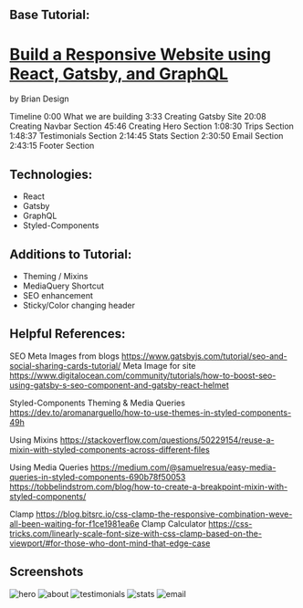 ## Base Tutorial: 
# [Build a Responsive Website using React, Gatsby, and GraphQL](https://www.youtube.com/watch?v=smHhNzM5Uo4&t=270s)
by Brian Design

Timeline
0:00 What we are building
3:33 Creating Gatsby Site
20:08 Creating Navbar Section
45:46 Creating Hero Section
1:08:30 Trips Section 
1:48:37 Testimonials Section
2:14:45 Stats Section
2:30:50 Email Section
2:43:15 Footer Section

## Technologies: 
  * React
  * Gatsby
  * GraphQL
  * Styled-Components

## Additions to Tutorial: 
  * Theming / Mixins 
  * MediaQuery Shortcut
  * SEO enhancement
  * Sticky/Color changing header

## Helpful References:
SEO
Meta Images from blogs
https://www.gatsbyjs.com/tutorial/seo-and-social-sharing-cards-tutorial/
Meta Image for site
https://www.digitalocean.com/community/tutorials/how-to-boost-seo-using-gatsby-s-seo-component-and-gatsby-react-helmet


Styled-Components Theming &  Media Queries
https://dev.to/aromanarguello/how-to-use-themes-in-styled-components-49h

Using Mixins
https://stackoverflow.com/questions/50229154/reuse-a-mixin-with-styled-components-across-different-files

Using Media Queries
https://medium.com/@samuelresua/easy-media-queries-in-styled-components-690b78f50053
https://tobbelindstrom.com/blog/how-to-create-a-breakpoint-mixin-with-styled-components/

Clamp
https://blog.bitsrc.io/css-clamp-the-responsive-combination-weve-all-been-waiting-for-f1ce1981ea6e
Clamp Calculator
https://css-tricks.com/linearly-scale-font-size-with-css-clamp-based-on-the-viewport/#for-those-who-dont-mind-that-edge-case

## Screenshots
![hero](https://user-images.githubusercontent.com/5178260/128258326-22152245-613f-46c2-adc5-d77275482036.png)
![about](https://user-images.githubusercontent.com/5178260/128258383-0eb805a6-b6ac-402a-95e4-70bb8c664303.png)
![testimonials](https://user-images.githubusercontent.com/5178260/128258401-70a6292d-e4c4-4559-adeb-8c892398309c.png)
![stats](https://user-images.githubusercontent.com/5178260/128258407-af79a961-bce9-4163-a2e9-605aeb08abb2.png)
![email](https://user-images.githubusercontent.com/5178260/128258414-633b1551-f4b0-4d06-8cc1-96949e36d80b.png)